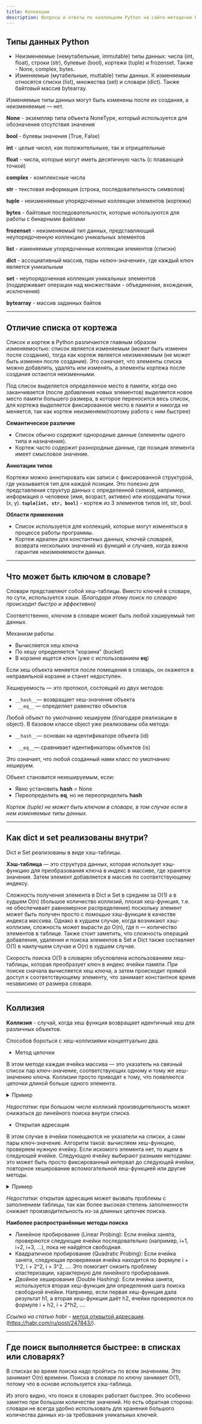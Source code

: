 ```yaml
---
title: Коллекции
description: Вопросы и ответы по коллекциям Python на сайте-методичке Python FAQ.
---
```



## Типы данных Python
- Неизменяемые (немутабельные, immutable) типы данных:  числа (int, float), строки (str), булевые (bool), кортежи (tuple) и frozenset. Также -  None, complex, bytes. 
- Изменяемые (мутабельные, muttable) типы данных. К изменяемым относятся списки (list), множества (set) и словари (dict). Также байтовый массив bytearray.
 
Изменяемые типы данных могут быть изменены после их создания, а неизменяемые — нет.

**None** - экземпляр типа объекта NoneType, который используется для обозначения отсутствия значения

**bool** - булевы значения (True, False)

**int** -  целые чисел, как положительныхе, так и отрицательные

**float** - числа, которые могут иметь десятичную часть (с плавающей точкой)

**complex** - комплексные числа

**str** - текстовая информация (строка, последовательность символов)

**tuple** - неизменяемые упорядоченные коллекции элементов (кортежи)

**bytes** - байтовые последовательности, которые используются для работы с бинарными файлами

**frozenset** - неизменяемый тип данных, представляющий неупорядоченную коллекцию уникальных элементов

**list** - изменяемые упорядоченные коллекции элементов (списки)

**dict** - ассоциативный массив, пары «ключ-значение», где каждый ключ является уникальным

**set** - неупорядоченная коллекция уникальных элементов (поддерживает операции над множествами - объединения, вхождения, исключения)

**bytearray** - массив заданных байтов

---

## Отличие списка от кортежа

Список и кортеж в Python различаются главным образом изменяемостью: список является изменяемым (может быть изменен после создания), тогда как кортеж является неизменяемым (не может быть изменен после создания). Это означает, что элементы списка можно добавлять, удалять или изменять, а элементы кортежа после создания остаются неизменными.

Под список выделяется определенное место в памяти, когда оно заканчивается (после добавления новых элементов) выделяется новое место памяти большего размера, в которое переносится весь список, для кортежа выделяется фиксированное место в памяти и никогда не меняется, так как кортеж неизменяем(поэтому работа с ним быстрее)

**Семантическое различие**

- Список обычно содержит однородные данные (элементы одного типа и назначения). 
- Кортеж часто содержит разнородные данные, где позиция элемента имеет смысловое значение.

**Аннотации типов**

Кортежи можно аннотировать как записи с фиксированной структурой, где указывается тип для каждой позиции. Это полезно для представления структур данных с определенной схемой, например, информация о человеке (имя, возраст, активен) или координаты точки (x, y).
**`tuple[int, str, bool]`** - кортеж из 3 элементов типов int, str, bool. 

**Области применения**

- Список используется для коллекций, которые могут изменяться в процессе работы программы. 
- Кортеж идеален для константных данных, ключей словарей, возврата нескольких значений из функций и случаев, когда важна гарантия неизменяемости данных.

---

## Что может быть ключом в словаре?
Словари представляют собой хеш-таблицы. Вместо ключей в словаре, по сути, используется хэши. 
_(Благодаря этому поиск по словарю происходит быстро и эффективно)_

Соответственно, ключом в словаре может быть любой хэшируемый тип данных.

Механизм работы:

- Вычисляется хеш ключа 
- По хешу определяется "корзина" (bucket)
- В корзине ищется ключ (уже с использованием __eq__)

Если хеш объекта меняется после помещения в словарь, он окажется в неправильной корзине и станет недоступен.

Хешируемость — это протокол, состоящий из двух методов:

- `__hash__`— возвращает хеш-значение объекта
- ` __eq__` — определяет равенство объектов

Любой объект по умолчанию хешируем (благодаря реализации в object). В базовом классе object уже реализованы оба метода:

- `__hash__`— основан на идентификаторе объекта (id)

- ` __eq__`— сравнивает идентификаторы объектов (is)

Это означает, что любой созданный нами класс по умолчанию хешируем.

Объект становится нехешируемым, если:

- Явно установить __hash__ = None 
- Переопределить __eq__, но не переопределить __hash__

_Кортеж (tuple) не может быть ключом в словаре, в том случае если в нем изменяемые типы данных._

---

## Как dict и set реализованы внутри?
Dict и Set реализованы в виде хэш-таблицы.

**Хэш-таблица** — это структура данных, которая использует хэш-функцию для преобразования ключа в индекс в массиве, где хранятся значения. Затем элемент добавляется в массив по соответствующему индексу.

Сложность получения элемента в Dict и Set в среднем за O(1) а в худшем O(n) (большое количество коллизий, плохая хеш-функция, т.е. не обеспечивает равномерное распределение) поскольку элемент может быть получен просто с помощью хэш-функции в качестве индекса массива. Однако в худшем случае, когда возникают хэш-коллизии, сложность может вырасти до O(n), где n — количество элементов в таблице.
Также стоит заметить, что сложность операций добавления, удаления и поиска элементов в Set и Dict также составляет O(1) в наилучшем случае и O(n) в худшем случае.

Скорость поиска O(1) в словарях обусловлена использованием хеш-таблицы, которая преобразует ключ в индекс ячейки памяти. При поиске сначала вычисляется хеш ключа, а затем происходит прямой доступ к соответствующему элементу, что занимает константное время независимо от размера словаря.

---

## Коллизия
**Kоллизия** - случай, когда хеш функция возвращает идентичный хеш для различных объектов.

Способов бороться с хеш-коллизиями концептуально два.

- Метод цепочки

В этом методе каждая ячейка массива — это указатель на связный список пар ключ-значение, соответствующих одному и тому же хеш-значению ключа. Коллизии просто приводят к тому, что появляются цепочки длиной больше одного элемента.

<details>
  <summary>Пример</summary>
  Это как если положить все книги с одинаковым номером на одну полку. Тогда при поиске книги придется найти нужную полку, взять первую книгу и прочитать название. Если не та — проверить следующую, и так далее. В худшем случае все `n` книг попадут на одну полку и сложность получится O(n).
</details>

_Недостатки_: при большом числе коллизий производительность может снижаться до линейного поиска внутри списка.

- Открытая адресация

В этом случае в ячейки помещаются не указатели на списки, а сами пары ключ-значение. Алгоритм такой: вычисляем хеш-функцию, проверяем нужную ячейку. Если искомого элемента нет, то ищем в следующей ячейке. Следующую ячейку выбирают разными методами: это может быть просто фиксированный интервал до следующей ячейки, повторное хеширование вспомогательной хеш-функцией или другие методы.

<details>
  <summary>Пример</summary>
Говоря языком библиотекаря, в этом случае библиотека получается большая, но полупустая. Потому что если полка, на которую вы хотели положить книгу, оказалась занята, вы выбираете другую свободную полку и кладете книгу туда. А потом по такому же алгоритму вычисляете, где находится нужная книга.
</details>

_Недостатки_: открытая адресация может вызвать проблемы с заполнением таблицы, так как более высокая степень заполненности снижает производительность из-за длинных цепочек поиска.

**Наиболее распространённые методы поиска**
- Линейное пробирование (Linear Probing): Если ячейка занята, проверяются следующие ячейки последовательно (например, i+1, i+2, i+3, ...), пока не найдётся свободная.
- Квадратичное пробирование (Quadratic Probing): Если ячейка занята, следующая проверяемая ячейка находится по формуле i + 1^2, i + 2^2, i + 3^2, .... Это помогает снизить проблему кластеризации, характерную для линейного пробирования.
- Двойное хеширование (Double Hashing): Если ячейка занята, используется вторая хеш-функция для определения шага поиска свободной ячейки. Например, если первая хеш-функция дала результат h1, а вторая хеш-функция даёт h2, ячейки проверяются по формуле i + h2, i + 2*h2, ....

_Сcылка на статью habr_ - [метод открытой адресации](https://habr.com/ru/post/247843/). (https://habr.com/ru/post/247843/).

---

## Где поиск выполняется быстрее: в списках или словарях?
В списках во время поиска надо пройтись по всем значениям. Это занимает O(n) времени. Поиска в словаре по ключу занимает O(1), потому что в основе используется хэш-таблица.

Из этого видно, что поиск в словарях работает быстрее. Это особенно заметно при большом количестве значений. Но есть обратная сторона: словари не всегда удобно использовать для хранения большого количества данных из-за требования уникальных ключей.
